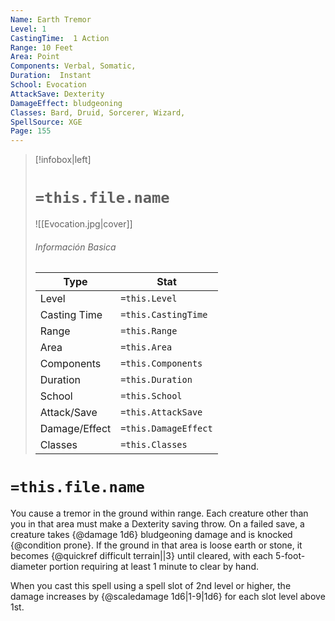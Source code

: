 ```yaml
---
Name: Earth Tremor
Level: 1
CastingTime:  1 Action 
Range: 10 Feet
Area: Point
Components: Verbal, Somatic, 
Duration:  Instant  
School: Evocation
AttackSave: Dexterity
DamageEffect: bludgeoning
Classes: Bard, Druid, Sorcerer, Wizard, 
SpellSource: XGE
Page: 155
---
```


>[!infobox|left]
># `=this.file.name`
>![[Evocation.jpg|cover]]
> ###### Información Basica
> Type |  Stat |
> ---|---|
> Level | `=this.Level` |
> Casting Time | `=this.CastingTime` |
> Range | `=this.Range` |
> Area | `=this.Area` |
> Components | `=this.Components` |
> Duration | `=this.Duration` |
> School | `=this.School` |
> Attack/Save | `=this.AttackSave` |
> Damage/Effect | `=this.DamageEffect` |
> Classes | `=this.Classes` |

# `=this.file.name`
You cause a tremor in the ground within range. Each creature other than you in that area must make a Dexterity saving throw. On a failed save, a creature takes {@damage 1d6} bludgeoning damage and is knocked {@condition prone}. If the ground in that area is loose earth or stone, it becomes {@quickref difficult terrain||3} until cleared, with each 5-foot-diameter portion requiring at least 1 minute to clear by hand.



 


When you cast this spell using a spell slot of 2nd level or higher, the damage increases by {@scaledamage 1d6|1-9|1d6} for each slot level above 1st. 